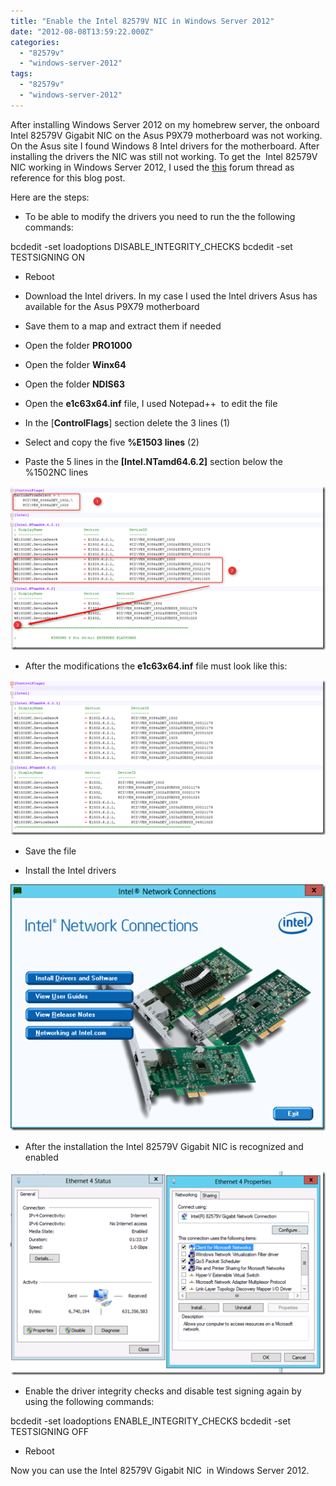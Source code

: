 ```yaml
---
title: "Enable the Intel 82579V NIC in Windows Server 2012"
date: "2012-08-08T13:59:22.000Z"
categories: 
  - "82579v"
  - "windows-server-2012"
tags: 
  - "82579v"
  - "windows-server-2012"
---
```


After installing Windows Server 2012 on my homebrew server, the onboard Intel 82579V Gigabit NIC on the Asus P9X79 motherboard was not working. On the Asus site I found Windows 8 Intel drivers for the motherboard. After installing the drivers the NIC was still not working. To get the  Intel 82579V NIC working in Windows Server 2012, I used the [this](http://homeservershow.com/forums/index.php?/topic/4025-intel-82579v-nic-on-ga-z77x-ud5h-and-other-motherboards-with-server-oss/) forum thread as reference for this blog post.

Here are the steps:

- To be able to modify the drivers you need to run the the following commands:

bcdedit -set loadoptions DISABLE\_INTEGRITY\_CHECKS 
bcdedit -set TESTSIGNING ON 

  

- Reboot

- Download the Intel drivers. In my case I used the Intel drivers Asus has available for the Asus P9X79 motherboard

- Save them to a map and extract them if needed

- Open the folder **PRO1000**

- Open the folder **Winx64**

- Open the folder **NDIS63**

- Open the **e1c63x64.inf** file, I used Notepad++  to edit the file

- In the \[**ControlFlags**\] section delete the 3 lines (1)

- Select and copy the five **%E1503 lines** (2)

- Paste the 5 lines in the **\[Intel.NTamd64.6.2\]** section below the %1502NC lines

[![image](images/image_thumb15.png "image")](https://www.ivobeerens.nl/wp-content/uploads/2012/08/image16.png)

- After the modifications the **e1c63x64.inf** file must look like this:

[![image](images/image_thumb16.png "image")](https://www.ivobeerens.nl/wp-content/uploads/2012/08/image17.png)

- Save the file

- Install the Intel drivers

[![image](images/image_thumb17.png "image")](https://www.ivobeerens.nl/wp-content/uploads/2012/08/image18.png)

- After the installation the Intel 82579V Gigabit NIC is recognized and enabled

[![image](images/image_thumb18.png "image")](https://www.ivobeerens.nl/wp-content/uploads/2012/08/image19.png)

- Enable the driver integrity checks and disable test signing again by using the following commands:

bcdedit -set loadoptions ENABLE\_INTEGRITY\_CHECKS
bcdedit -set TESTSIGNING OFF

- Reboot

Now you can use the Intel 82579V Gigabit NIC  in Windows Server 2012.
